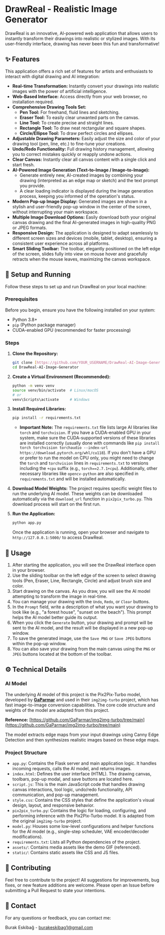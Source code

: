 # DrawReal - Realistic Image Generator

DrawReal is an innovative, AI-powered web application that allows users to instantly transform their drawings into realistic or stylized images. With its user-friendly interface, drawing has never been this fun and transformative!

## ✨ Features

This application offers a rich set of features for artists and enthusiasts to interact with digital drawing and AI integration:

* **Real-time Transformation:** Instantly convert your drawings into realistic images with the power of artificial intelligence.
* **Web-Based Interface:** Access directly from your web browser, no installation required.
* **Comprehensive Drawing Tools Set:**
    * **Pen Tool:** For freehand, fluid lines and sketching.
    * **Eraser Tool:** To easily clear unwanted parts on the canvas.
    * **Line Tool:** To create precise and straight lines.
    * **Rectangle Tool:** To draw neat rectangular and square shapes.
    * **Circle/Ellipse Tool:** To draw perfect circles and ellipses.
* **Adjustable Drawing Parameters:** Easily adjust the size and color of your drawing tool (pen, line, etc.) to fine-tune your creations.
* **Undo/Redo Functionality:** Full drawing history management, allowing you to correct mistakes quickly or reapply undone actions.
* **Clear Canvas:** Instantly clear all canvas content with a single click and start fresh.
* **AI-Powered Image Generation (Text-to-Image / Image-to-Image):**
    * Generate entirely new, AI-created images by combining your drawing (interpreted as an edge map or sketch) and the text prompt you provide.
    * A clear loading indicator is displayed during the image generation process, keeping you informed of the operation's status.
* **Modern Pop-up Image Display:** Generated images are shown in a stylish and user-friendly pop-up window in the center of the screen, without interrupting your main workspace.
* **Multiple Image Download Options:** Easily download both your original canvas drawing and the final AI-generated images in high-quality PNG or JPEG formats.
* **Responsive Design:** The application is designed to adapt seamlessly to different screen sizes and devices (mobile, tablet, desktop), ensuring a consistent user experience across all platforms.
* **Smart Sliding Toolbar:** The toolbar, elegantly positioned on the left edge of the screen, slides fully into view on mouse hover and gracefully retracts when the mouse leaves, maximizing the canvas workspace.

## 🚀 Setup and Running

Follow these steps to set up and run DrawReal on your local machine:

### Prerequisites

Before you begin, ensure you have the following installed on your system:

* Python 3.8+
* `pip` (Python package manager)
* CUDA-enabled GPU (recommended for faster processing)

### Steps

1.  **Clone the Repository:**
    ```bash
    git clone [https://github.com/YOUR_USERNAME/DrawReal-AI-Image-Generator.git](https://github.com/YOUR_USERNAME/DrawReal-AI-Image-Generator.git)
    cd DrawReal-AI-Image-Generator
    ```

2.  **Create a Virtual Environment (Recommended):**
    ```bash
    python -m venv venv
    source venv/bin/activate  # Linux/macOS
    # or
    venv\Scripts\activate     # Windows
    ```

3.  **Install Required Libraries:**
    ```bash
    pip install -r requirements.txt
    ```

    * **Important Note:** The `requirements.txt` file lists large AI libraries like `torch` and `torchvision`. If you have a CUDA-enabled GPU in your system, make sure the CUDA-supported versions of these libraries are installed correctly (usually done with commands like `pip install torch torchvision torchaudio --index-url https://download.pytorch.org/whl/cu118`). If you don't have a GPU or prefer to run the model on CPU only, you might need to change the `torch` and `torchvision` lines in `requirements.txt` to versions including the `+cpu` suffix (e.g., `torch==2.7.1+cpu`). Additionally, other necessary libraries like `opencv-python` are also specified in `requirements.txt` and will be installed automatically.

4.  **Download Model Weights:**
    The project requires specific weight files to run the underlying AI model. These weights can be downloaded automatically via the `download_url` function in `pix2pix_turbo.py`. This download process will start on the first run.

5.  **Run the Application:**
    ```bash
    python app.py
    ```

    Once the application is running, open your browser and navigate to `http://127.0.0.1:5000/` to access DrawReal.

## 🎨 Usage

1.  After starting the application, you will see the DrawReal interface open in your browser.
2.  Use the sliding toolbar on the left edge of the screen to select drawing tools (Pen, Eraser, Line, Rectangle, Circle) and adjust brush size and color.
3.  Start drawing on the canvas. As you draw, you will see the AI model attempting to transform the image in real-time.
4.  You can manage your drawing with the `Undo`, `Redo`, or `Clear` buttons.
5.  In the `Prompt` field, write a description of what you want your drawing to look like (e.g., "a forest house", "sunset on the beach"). This prompt helps the AI model better guide its output.
6.  When you click the `Generate` button, your drawing and prompt will be sent to the AI model, and the result will be displayed in a new pop-up window.
7.  To save the generated image, use the `Save PNG` or `Save JPEG` buttons within the pop-up window.
8.  You can also save your drawing from the main canvas using the `PNG` or `JPEG` buttons located at the bottom of the toolbar.

## ⚙️ Technical Details

### AI Model

The underlying AI model of this project is the Pix2Pix-Turbo model, developed by **[GaParmar](https://github.com/GaParmar)** and used in their `img2img-turbo` project, which has fast image-to-image conversion capabilities. The core code structure and weights of the model are adapted from this project.

**Reference:**
[https://github.com/GaParmar/img2img-turbo/tree/main](https://github.com/GaParmar/img2img-turbo/tree/main)

The model extracts edge maps from your input drawings using Canny Edge Detection and then synthesizes realistic images based on these edge maps.

### Project Structure

* `app.py`: Contains the Flask server and main application logic. It handles incoming requests, calls the AI model, and returns images.
* `index.html`: Defines the user interface (HTML). The drawing canvas, toolbars, pop-up modal, and save buttons are located here.
* `script.js`: This is the main JavaScript code that handles drawing canvas interactions, tool logic, undo/redo functionality, API communication, and pop-up management.
* `style.css`: Contains the CSS styles that define the application's visual design, layout, and responsive behavior.
* `pix2pix_turbo.py`: Contains the logic for loading, configuring, and performing inference with the Pix2Pix-Turbo model. It is adapted from the original `img2img-turbo` project.
* `model.py`: Houses some low-level configurations and helper functions for the AI model (e.g., single-step scheduler, VAE encoder/decoder modifications).
* `requirements.txt`: Lists all Python dependencies of the project.
* `assets/`: Contains media assets like the demo GIF (referenced).
* `static/`: Contains static assets like CSS and JS files.

## 🤝 Contributing

Feel free to contribute to the project! All suggestions for improvements, bug fixes, or new feature additions are welcome. Please open an Issue before submitting a Pull Request to state your intentions.

## 📧 Contact

For any questions or feedback, you can contact me:

Burak Eskibağ - burakeskibag1@gmail.com
